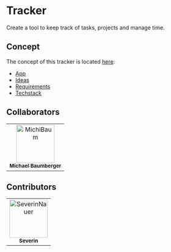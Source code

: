 # Tracker

Create a tool to keep track of tasks, projects and manage time.

## Concept

The concept of this tracker is located [here](./concept):
- [App](./concept/app.md)
- [Ideas](./concept/ideas.md)
- [Requirements](./concept/requirements.md)
- [Techstack](./concept/techstack.md)


## Collaborators

<!-- readme: collaborators -start -->
<table>
<tr>
    <td align="center">
        <a href="https://github.com/MichiBaum">
            <img src="https://avatars.githubusercontent.com/u/36712219?v=4" width="100;" alt="MichiBaum"/>
            <br />
            <sub><b>Michael Baumberger</b></sub>
        </a>
    </td></tr>
</table>
<!-- readme: collaborators -end -->

## Contributors

<!-- readme: contributors -start -->
<table>
<tr>
    <td align="center">
        <a href="https://github.com/SeverinNauer">
            <img src="https://avatars.githubusercontent.com/u/43473975?v=4" width="100;" alt="SeverinNauer"/>
            <br />
            <sub><b>Severin</b></sub>
        </a>
    </td></tr>
</table>
<!-- readme: contributors -end -->